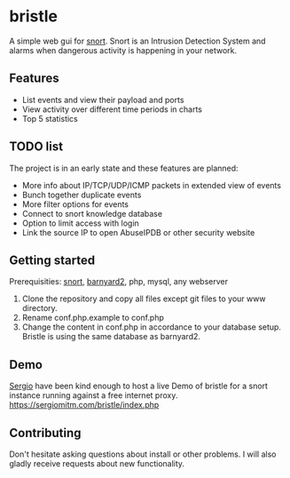 # bristle
A simple web gui for [snort](https://www.snort.org/). Snort is an Intrusion Detection System and alarms when dangerous activity is happening in your network.

## Features
 - List events and view their payload and ports
 - View activity over different time periods in charts
 - Top 5 statistics

## TODO list
The project is in an early state and these features are planned:
* More info about IP/TCP/UDP/ICMP packets in extended view of events
* Bunch together duplicate events
* More filter options for events
* Connect to snort knowledge database
* Option to limit access with login
* Link the source IP to open AbuseIPDB or other security website

## Getting started
Prerequisities: [snort](https://www.snort.org/), [barnyard2](https://github.com/firnsy/barnyard2), php, mysql, any webserver
 1. Clone the repository and copy  all files except git files to your www directory.
 2. Rename conf.php.example to conf.php
 3. Change the content in conf.php in accordance to your database setup. Bristle is using the same database as barnyard2.

## Demo
[Sergio](https://github.com/sergioMITM) have been kind enough to host a live Demo of bristle for a snort instance running against a free internet proxy. https://sergiomitm.com/bristle/index.php

## Contributing
Don't hesitate asking questions about install or other problems. I will also gladly receive requests about new functionality.
